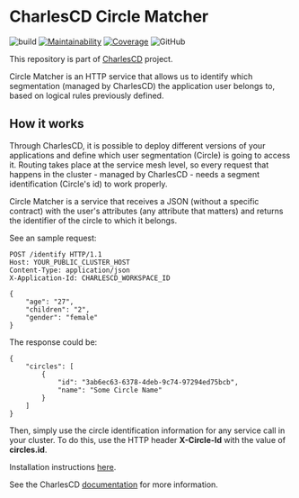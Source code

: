 # CharlesCD Circle Matcher

![build](https://github.com/ZupIT/charlescd-circle-matcher/workflows/build/badge.svg)
[![Maintainability](https://api.codeclimate.com/v1/badges/f65771dc7079c8f968fb/maintainability)](https://codeclimate.com/github/ZupIT/charlescd-circle-matcher/maintainability)
[![Coverage](https://api.codeclimate.com/v1/badges/f65771dc7079c8f968fb/test_coverage)](https://codeclimate.com/github/ZupIT/charlescd-circle-matcher/test_coverage)
![GitHub](https://img.shields.io/github/license/ZupIT/charlescd-circle-matcher)

This repository is part of [CharlesCD](https://github.com/ZupIT/charlescd) project.

Circle Matcher is an HTTP service that allows us to identify which segmentation (managed by CharlesCD) the application user belongs to, based on logical rules previously defined.

## How it works
Through CharlesCD, it is possible to deploy different versions of your applications and define which user segmentation (Circle) is going to access it. Routing takes place at the service mesh level, so every request that happens in the cluster - managed by CharlesCD - needs a segment identification (Circle's id) to work properly.

Circle Matcher is a service that receives a JSON (without a specific contract) with the user's attributes (any attribute that matters) and returns the identifier of the circle to which it belongs.

See an sample request:

```
POST /identify HTTP/1.1
Host: YOUR_PUBLIC_CLUSTER_HOST
Content-Type: application/json
X-Application-Id: CHARLESCD_WORKSPACE_ID

{
	"age": "27",
	"children": "2",
	"gender": "female"
}

```

The response could be:

```
{
    "circles": [
        {
            "id": "3ab6ec63-6378-4deb-9c74-97294ed75bcb",
            "name": "Some Circle Name"
        }
    ]
}

```
Then, simply use the circle identification information for any service call in your cluster. To do this, use the HTTP header **X-Circle-Id** with the value of **circles.id**.

Installation instructions [here](https://docs.charlescd.io/usando-o-charles/instalacao-do-charles).

See the CharlesCD [documentation](https://docs.charlescd.io) for more information.